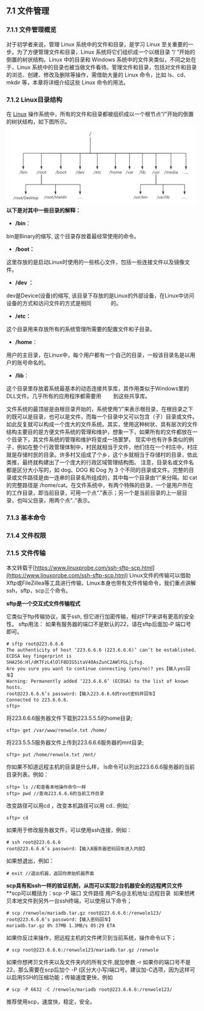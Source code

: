 ## 7.1 文件管理
### 7.1.1 文件管理概览
对于初学者来说，管理 Linux 系统中的文件和目录，是学习 Linux 至关重要的一步。为了方便管理文件和目录，Linux 系统将它们组织成一个以根目录 “/ ”开始的倒置的树状结构。Linux 中的目录和 Windows 系统中的文件夹类似，不同之处在于，Linux 系统中的目录也被当做文件看待。管理文件和目录，包括对文件和目录的浏览、创建、修改及删除等操作，需借助大量的 Linux 命令，比如 ls、cd、mkdir 等，本章将详细介绍这些 Linux 命令的用法。

### 7.1.2 Linux目录结构
在 [Linux](http://c.biancheng.net/linux_tutorial/) 操作系统中，所有的文件和目录都被组织成以一个根节点“/”开始的倒置的树状结构，如下图所示。
![未命名文件.png](../img/1581403937448-38751063-3f22-498e-8653-9290d1da5373.png#align=left&display=inline&height=435&name=%E6%9C%AA%E5%91%BD%E5%90%8D%E6%96%87%E4%BB%B6.png&originHeight=435&originWidth=1044&size=27649&status=done&style=none&width=1044)
**以下是对其中一些目录的解释：**

- **/bin**：

bin是Binary的缩写, 这个目录存放着最经常使用的命令。

- **/boot：**

这里存放的是启动Linux时使用的一些核心文件，包括一些连接文件以及镜像文件。

- **/dev ：**

dev是Device(设备)的缩写, 该目录下存放的是Linux的外部设备，在Linux中访问设备的方式和访问文件的方式是相同             的。

- **/etc：**

这个目录用来存放所有的系统管理所需要的配置文件和子目录。

- **/home**：

用户的主目录，在Linux中，每个用户都有一个自己的目录，一般该目录名是以用户的账号命名的。

- **/lib**：

这个目录里存放着系统最基本的动态连接共享库，其作用类似于Windows里的DLL文件。几乎所有的应用程序都需要用        到这些共享库。

文件系统的最顶层是由根目录开始的，系统使用“/”来表示根目录，在根目录之下的既可以是目录，也可以是文件，而每一个目录中又可以包含（子）目录或文件。如此反复就可以构成一个庞大的文件系统。其实，使用这种树状、具有层次的文件结构主要目的是方便文件系统的管理和维护，想象一下，如果所有的文件都放在一个目录下，其文件系统的管理和维护将变成一场噩梦。
现实中也有许多类似的例子，例如在整个行政管理体制中，村民就相当于文件，他们住在一个村庄中，村庄就是存储村民的目录。许多村又组成了个乡，这个乡就相当于存储村的目录，依此类推，最终就构建出了一个庞大的行政区域管理结构图。
注意，目录名或文件名都是区分大小写的，如 dog、DOG 和 Dog 为 3 个不同的目录或文件。完整的目录或文件路径是由一连串的目录名所组成的，其中每一个目录由“/”来分隔。如 cat 的完整路径是 /home/cat。在文件系统中，有两个特殊的目录，一个是用户所在的工作目录，即当前目录，可用一个点“.”表示；另一个是当前目录的上一层目录，也叫父目录，用两个点“..”表示。
### 7.1.3 基本命令
### 7.1.4 文件权限
### 7.1.5 文件传输
本文转载于[https://www.linuxprobe.com/ssh-sftp-scp.html](https://www.linuxprobe.com/ssh-sftp-scp.html)
Linux文件的传输可以借助Xftp或FileZillea等工具进行传输，Linux本身也带有文件传输命令，我们重点讲解ssh，sftp，scp三个命令。

**sftp是一个交互式文件传输程式**

它类似于ftp传输协议，属于ssh, 但它进行加密传输，相对FTP来讲有更高的安全性。
sftp用法：
如果有服务器的端口不是默认的22，请在sftp后面加-P 端口号 即可。

```
# sftp root@223.6.6.6
The authenticity of host ‘223.6.6.6 (223.6.6.6)’ can’t be established.
ECDSA key fingerprint is SHA256:Hl/dKTFzL4lOlF8DIG5itaV4OAsZunC2AWlFGLjLfsg.
Are you sure you want to continue connecting (yes/no)? yes【输入yes回车】
Warning: Permanently added ‘223.6.6.6’ (ECDSA) to the list of known hosts.
root@223.6.6.6’s password:【输入223.6.6.6的root密码并回车】
Connected to 223.6.6.6.
sftp>
```

将223.6.6.6服务器文件下载到223.5.5.5的home目录;
```
sftp> get /var/www/renwole.txt /home/
```

将223.5.5.5服务器文件上传到223.6.6.6服务器的mnt目录;
```
sftp> put /home/renwole.txt /mnt/
```

你如果不知道远程主机的目录是什么样， ls命令可以列出223.6.6.6服务器的当前目录列表。例如：
```
sftp> ls //和查看本地操作命令一样
sftp> pwd //查询223.6.6.6的当前工作目录
```

改变路径可以用cd ，改变本机路径可以用 cd.. 例如;`
```
sftp> cd
```

如果用于修改服务器文件，可以使用ssh连接，例如：
```
# ssh root@223.6.6.6
root@223.6.6.6’s password:【输入B服务器密码回车进入内部】
```

如果想退出，例如：
```
# exit //退出机器，返回你原始机器界面
```

**scp具有和ssh一样的验证机制，从而可以实现2台机器安全的远程拷贝文件**
**scp可以概括为：scp -P 端口 文件路径 用户名@主机地址:远程目录  如果想拷贝本地文件到另外一台ssh终端，可以使用以下命令；
```
# scp /renwole/mariadb.tar.gz root@223.6.6.6:/renwole123/
root@223.6.6.6’s password:【输入密码回车】
mariadb.tar.gz 8% 37MB 1.3MB/s 05:29 ETA
```

如果你反过来操作，把远程主机的文件拷贝到当前系统，操作命令以下；
```
# scp root@223.6.6.6:/renwole123/mariadb.tar.gz /renwole
```

如果你想拷贝文件夹以及文件夹内的所有文件,就加参数 -r 如果你的端口号不是22，那么需要在scp后加个 -P (区分大小写)端口号。建议加-C选项，因为这样可以启用SSH的压缩功能；传输速度更快，例如

```
# scp -P 6632 -C /renwole/mariadb root@223.6.6.6:/renwole123/
```

推荐使用scp，速度快，稳定，安全。

